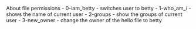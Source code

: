 About file permissions
	- 0-iam_betty - switches user to betty
	- 1-who_am_i - shows the name of current user
	- 2-groups - show the groups of current user
	- 3-new_owner - change the owner of the hello file to betty
